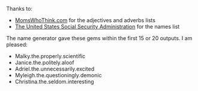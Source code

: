 Thanks to:

- [MomsWhoThink.com](http://www.momswhothink.com/) for the adjectives and adverbs lists
- [The United States Social Security Administration](http://www.ssa.gov) for the names list

The name generator gave these gems within the first 15 or 20 outputs. I am pleased:

- Malky.the.properly.scientific
- Janice.the.politely.aloof
- Adriel.the.unnecessarily.excited
- Myleigh.the.questioningly.demonic
- Christina.the.seldom.interesting